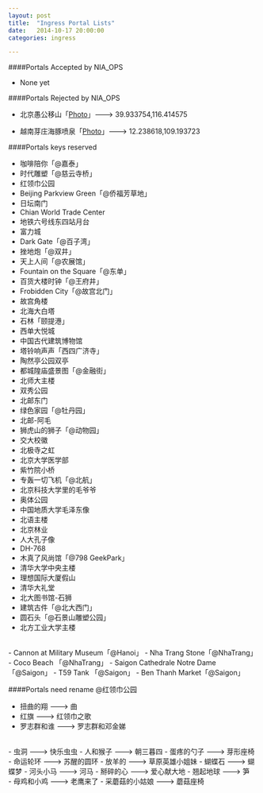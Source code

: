 ```yaml
---
layout: post
title:  "Ingress Portal Lists"
date:   2014-10-17 20:00:00
categories: ingress

---
```


####Portals Accepted by NIA_OPS

- None yet

####Portals Rejected by NIA_OPS


- 北京愚公移山「<a href="http://ingresss.qiniudn.com/yugongyishan.jpg" target="_blank">Photo</a>」---> 39.933754,116.414575

- 越南芽庄海豚喷泉「<a href="http://ingresss.qiniudn.com/haitunpenquan.jpg" target="_blank">Photo</a>」---> 12.238618,109.193723

####Portals keys reserved 

- 咖啡陪你「@嘉泰」
- 时代雕塑「@慈云寺桥」
- 红领巾公园
- Beijing Parkview Green「@侨福芳草地」
- 日坛南门
- Chian World Trade Center
- 地铁六号线东四站月台
- 富力城
- Dark Gate「@百子湾」
- 挫地炮「@双井」
- 天上人间「@农展馆」
- Fountain on the Square「@东单」
- 百货大楼时钟「@王府井」
- Frobidden City「@故宫北门」
- 故宫角楼
- 北海大白塔
- 石林「颐提港」
- 西单大悦城
- 中国古代建筑博物馆
- 塔铃响声声「西四广济寺」
- 陶然亭公园双亭
- 都城隍庙盛景图「@金融街」
- 北师大主楼
- 双秀公园
- 北邮东门
- 绿色家园「@牡丹园」
- 北邮-阿毛
- 狮虎山的狮子「@动物园」
- 交大校徽
- 北极寺之虹
- 北京大学医学部
- 紫竹院小桥
- 专轰一切飞机「@北航」
- 北京科技大学里的毛爷爷
- 奥体公园
- 中国地质大学毛泽东像
- 北语主楼
- 北京林业
- 人大孔子像
- DH-768
- 木真了风尚馆「@798 GeekPark」
- 清华大学中央主楼
- 理想国际大厦假山
- 清华大礼堂
- 北大图书馆-石狮
- 建筑古件「@北大西门」
- 圆石头「@石景山雕塑公园」
- 北方工业大学主楼
<br>
- Cannon at Military Museum「@Hanoi」
- Nha Trang Stone「@NhaTrang」
- Coco Beach 「@NhaTrang」
- Saigon Cathedrale Notre Dame 「@Saigon」
- T59 Tank 「@Saigon」
- Ben Thanh Market「@Saigon」

####Portals need rename @红领巾公园

- 扭曲的翔 ---> 曲
- 红旗 ---> 红领巾之歌
- 罗志群和谁 ---> 罗志群和邓金娣
<br>
- 虫洞 ---> 快乐虫虫
- 人和猴子 ---> 朝三暮四
- 蛋疼的勺子 ---> 芽形座椅
<br>
- 命运轮环 ---> 苏醒的圆环
- 放羊的 ---> 草原英雄小姐妹
- 蝴蝶石 ---> 蝴蝶梦
- 河头小马 ---> 河马
- 掰碎的心 ---> 爱心献大地
- 翘起地球 ---> 笋
<br>
- 母鸡和小鸡 ---> 老鹰来了
- 采蘑菇的小姑娘 ---> 蘑菇座椅
<br>
